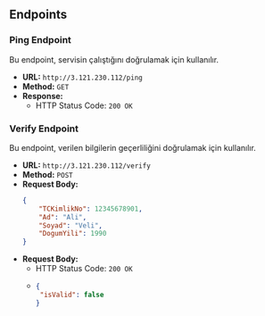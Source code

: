 ## Endpoints

### Ping Endpoint

Bu endpoint, servisin çalıştığını doğrulamak için kullanılır.

- **URL:** `http://3.121.230.112/ping`
- **Method:** `GET`
- **Response:**
  - HTTP Status Code: `200 OK`

### Verify Endpoint

Bu endpoint, verilen bilgilerin geçerliliğini doğrulamak için kullanılır.

- **URL:** `http://3.121.230.112/verify`
- **Method:** `POST`
- **Request Body:**
  ```json
  { 
      "TCKimlikNo": 12345678901, 
      "Ad": "Ali", 
      "Soyad": "Veli", 
      "DogumYili": 1990 
  } 
- **Request Body:**
  - HTTP Status Code: `200 OK`
  -  ```json
     {
      "isValid": false
     }
